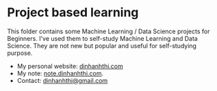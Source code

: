# Project based learning

This folder contains some Machine Learning / Data Science projects for Beginners. I've used them to self-study Machine Learning and Data Science. They are not new but popular and useful for self-studying purpose.

- My personal website: [dinhanhthi.com](https://dinhanhthi.com)
- My note: [note.dinhanhthi.com](http://note.dinhanhthi.com).
- Contact: [dinhanhthi@gmail.com](mailto:dinhanhthi@gmail.com)



